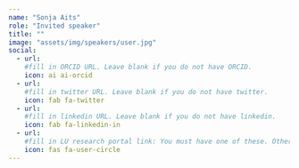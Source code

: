 ```yaml
---
name: "Sonja Aits"
role: "Invited speaker"
title: ""
image: "assets/img/speakers/user.jpg"
social:
  - url: 
    #fill in ORCID URL. Leave blank if you do not have ORCID.
    icon: ai ai-orcid
  - url: 
    #fill in twitter URL. Leave blank if you do not have twitter.
    icon: fab fa-twitter
  - url: 
    #fill in linkedin URL. Leave blank if you do not have linkedin.
    icon: fab fa-linkedin-in
  - url: 
    #fill in LU research portal link: You must have one of these. Otherwise, leave blank.
    icon: fas fa-user-circle
---
```

